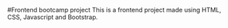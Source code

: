 #Frontend bootcamp project
This is a frontend project made using HTML, CSS, Javascript and Bootstrap.
